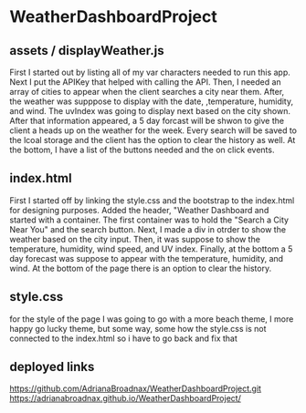 # WeatherDashboardProject

## assets / displayWeather.js
First I started out by listing all of my var characters needed to run this app.
Next I put the APIKey that helped with calling the API.
Then, I needed an array of cities to appear when the client searches a city near them.
After, the weather was supppose to display with the date, ,temperature, humidity, and wind.
The uvIndex was going to display next based on the city shown. 
After that information appeared, a 5 day forcast will be shwon to give the client a heads up on the weather for the week.
Every search will be saved to the lcoal storage and the client has the option to clear the history as well.
At the bottom, I have a list of the buttons needed and the on click events.

## index.html

First I started off by linking the style.css and the bootstrap to the index.html for designing purposes. 
Added the header, "Weather Dashboard and started with a container. 
The first container was to hold the "Search a City Near You" and the search button.
Next, I made a div in otrder to show the weather based on the city input. 
Then, it was suppose to show the temperature, humidity, wind speed, and UV index.
Finally, at the bottom a 5 day forecast was suppose to appear with the temperature, humidity, and wind.
At the bottom of the page there is an option to clear the history. 


## style.css

for the style of the page I was going to go with a more beach theme, I more happy go lucky theme, but some way, some how the style.css is not connected to the index.html so i have to go back and fix that

## deployed links

https://github.com/AdrianaBroadnax/WeatherDashboardProject.git
https://adrianabroadnax.github.io/WeatherDashboardProject/
